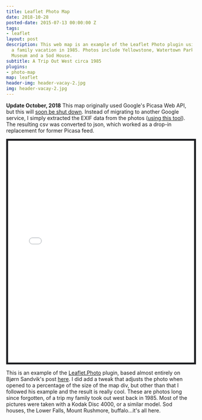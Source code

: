 ```yaml
---
title: Leaflet Photo Map
date: 2018-10-28
posted-date: 2015-07-13 00:00:00 Z
tags:
- leaflet
layout: post
description: This web map is an example of the Leaflet Photo plugin using photos from
  a family vacation in 1985. Photos include Yellowstone, Watertown Park, Baraboo Circus
  Museum and a Sod House.
subtitle: A Trip Out West circa 1985
plugins:
- photo-map
map: leaflet
header-img: header-vacay-2.jpg
img: header-vacay-2.jpg
---
```


**Update October, 2018** This map originally used Google's Picasa Web API, but this will [soon be shut down](https://developers.google.com/picasa-web/). Instead of migrating to another Google service, I simply extracted the EXIF data from the photos ([using this tool](http://www.br-software.com/extracter.html)). The resulting csv was converted to json, which worked as a drop-in replacement for former Picasa feed.

<iframe src="/apps/photo-map.html" width="100%" height="600px" frameborder="0" style="border: solid thick #1c1d21;"></iframe>

This is an example of the [Leaflet.Photo](https://github.com/turban/Leaflet.Photo) plugin, based almost entirely on Bjørn Sandvik's post [here](http://blog.thematicmapping.org/2014/08/showing-geotagged-photos-on-leaflet-map.html). I did add a tweak that adjusts the photo when opened to a percentage of the size of the map div, but other than that I followed his example and the result is really cool. These are photos long since forgotten, of a trip my family took out west back in 1985. Most of the pictures were taken with a Kodak Disc 4000, or a similar model. Sod houses, the Lower Falls, Mount Rushmore, buffalo...it's all here.